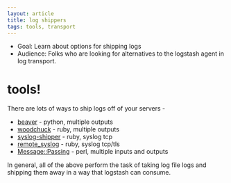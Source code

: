 ```yaml
---
layout: article
title: log shippers
tags: tools, transport
---
```


* Goal: Learn about options for shipping logs
* Audience: Folks who are looking for alternatives to the logstash agent in log transport.

# tools!

There are lots of ways to ship logs off of your servers -

* [beaver](https://github.com/josegonzalez/beaver) - python, multiple outputs
* [woodchuck](https://github.com/danryan/woodchuck) - ruby, multiple outputs
* [syslog-shipper](https://github.com/jordansissel/syslog-shipper) - ruby, syslog tcp
* [remote_syslog](https://github.com/papertrail/remote_syslog) - ruby, syslog tcp/tls
* [Message::Passing](https://metacpan.org/module/Message::Passing) - perl, multiple inputs and outputs

In general, all of the above perform the task of taking log file logs and
shipping them away in a way that logstash can consume.

